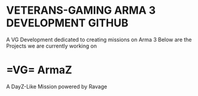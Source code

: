 # VETERANS-GAMING ARMA 3 DEVELOPMENT GITHUB
A VG Development dedicated to creating missions on Arma 3
Below are the Projects we are currently working on
# =VG= ArmaZ
A DayZ-Like Mission powered by Ravage
